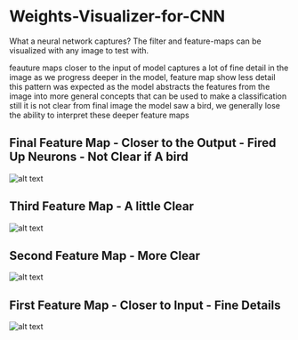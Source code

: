 # Weights-Visualizer-for-CNN
What a neural network captures? The filter and feature-maps can be visualized with any image to test with.


feauture maps closer to the input of model captures a lot of fine detail in the image as we progress deeper in the model, feature map show less detail this pattern was expected as the model abstracts the features from the image into more general concepts that can be used to make a classification still it is not clear from final image the model saw a bird, we generally lose the ability to interpret these deeper feature maps

## Final Feature Map - Closer to the Output - Fired Up Neurons - Not Clear if A bird
  ![alt text](https://github.com/vermavinay982/Weights-Visualizer-for-CNN/blob/main/feature_map_4_bird.jpg)

## Third Feature Map - A little Clear
  ![alt text](https://github.com/vermavinay982/Weights-Visualizer-for-CNN/blob/main/feature_map_3_bird.jpg)

## Second Feature Map - More Clear
  ![alt text](https://github.com/vermavinay982/Weights-Visualizer-for-CNN/blob/main/feature_map_2_bird.jpg)

## First Feature Map - Closer to Input - Fine Details
  ![alt text](https://github.com/vermavinay982/Weights-Visualizer-for-CNN/blob/main/feature_map_1_bird.jpg)
